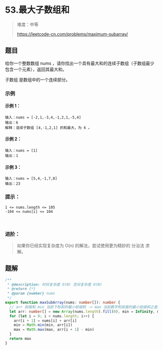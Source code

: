 # 53.最大子数组和

> 难度：中等
>
> https://leetcode-cn.com/problems/maximum-subarray/

## 题目

给你一个整数数组 nums ，请你找出一个具有最大和的连续子数组（子数组最少包含一个元素），返回其最大和。

子数组 是数组中的一个连续部分。

### 示例

#### 示例 1：

```
输入：nums = [-2,1,-3,4,-1,2,1,-5,4]
输出：6
解释：连续子数组 [4,-1,2,1] 的和最大，为 6 。
```

#### 示例 2：

```
输入：nums = [1]
输出：1
```

#### 示例 3：

```
输入：nums = [5,4,-1,7,8]
输出：23
```

### 提示：

```
1 <= nums.length <= 105
-104 <= nums[i] <= 104
```
 
### 进阶：
> 如果你已经实现复杂度为 O(n) 的解法，尝试使用更为精妙的 分治法 求解。

## 题解

```typescript
/**
 * @description: 时间复杂度 O(N) 空间复杂度 O(N)
 * @return {*}
 * @param {number} nums
 */
export function maxSubArray(nums: number[]): number {
  // arr 前缀和 min 当前下标前的最小前缀和 -> max 当前数字和前面的最小前缀和之差就是该值的最大值
  let arr: number[] = new Array(nums.length).fill(0), min = Infinity, max = -Infinity
  for (let i = 0; i < nums.length; i++) {
    arr[i + 1] = nums[i] + arr[i]
    min = Math.min(min, arr[i])
    max = Math.max(max, arr[i + 1] - min)
  }
  return max
}
```
